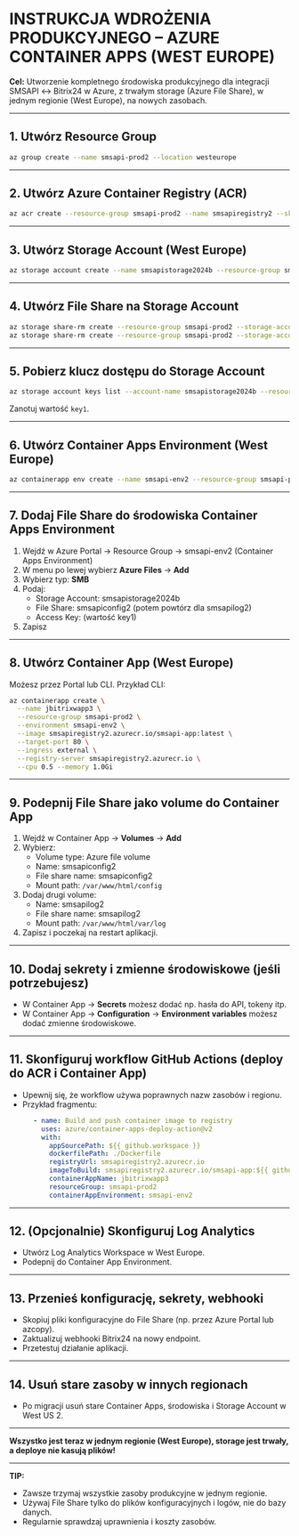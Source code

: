 # INSTRUKCJA WDROŻENIA PRODUKCYJNEGO – AZURE CONTAINER APPS (WEST EUROPE)

**Cel:** Utworzenie kompletnego środowiska produkcyjnego dla integracji SMSAPI ↔ Bitrix24 w Azure, z trwałym storage (Azure File Share), w jednym regionie (West Europe), na nowych zasobach.

---

## 1. Utwórz Resource Group

```bash
az group create --name smsapi-prod2 --location westeurope
```

---

## 2. Utwórz Azure Container Registry (ACR)

```bash
az acr create --resource-group smsapi-prod2 --name smsapiregistry2 --sku Basic --location westeurope
```

---

## 3. Utwórz Storage Account (West Europe)

```bash
az storage account create --name smsapistorage2024b --resource-group smsapi-prod2 --location westeurope --sku Standard_LRS
```

---

## 4. Utwórz File Share na Storage Account

```bash
az storage share-rm create --resource-group smsapi-prod2 --storage-account smsapistorage2024b --name smsapiconfig2 --quota 5
az storage share-rm create --resource-group smsapi-prod2 --storage-account smsapistorage2024b --name smsapilog2 --quota 5
```

---

## 5. Pobierz klucz dostępu do Storage Account

```bash
az storage account keys list --account-name smsapistorage2024b --resource-group smsapi-prod2 -o table
```
Zanotuj wartość `key1`.

---

## 6. Utwórz Container Apps Environment (West Europe)

```bash
az containerapp env create --name smsapi-env2 --resource-group smsapi-prod2 --location westeurope
```

---

## 7. Dodaj File Share do środowiska Container Apps Environment

1. Wejdź w Azure Portal → Resource Group → smsapi-env2 (Container Apps Environment)
2. W menu po lewej wybierz **Azure Files** → **Add**
3. Wybierz typ: **SMB**
4. Podaj:
   - Storage Account: smsapistorage2024b
   - File Share: smsapiconfig2 (potem powtórz dla smsapilog2)
   - Access Key: (wartość key1)
5. Zapisz

---

## 8. Utwórz Container App (West Europe)

Możesz przez Portal lub CLI. Przykład CLI:
```bash
az containerapp create \
  --name jbitrixwapp3 \
  --resource-group smsapi-prod2 \
  --environment smsapi-env2 \
  --image smsapiregistry2.azurecr.io/smsapi-app:latest \
  --target-port 80 \
  --ingress external \
  --registry-server smsapiregistry2.azurecr.io \
  --cpu 0.5 --memory 1.0Gi
```

---

## 9. Podepnij File Share jako volume do Container App

1. Wejdź w Container App → **Volumes** → **Add**
2. Wybierz:
   - Volume type: Azure file volume
   - Name: smsapiconfig2
   - File share name: smsapiconfig2
   - Mount path: `/var/www/html/config`
3. Dodaj drugi volume:
   - Name: smsapilog2
   - File share name: smsapilog2
   - Mount path: `/var/www/html/var/log`
4. Zapisz i poczekaj na restart aplikacji.

---

## 10. Dodaj sekrety i zmienne środowiskowe (jeśli potrzebujesz)
- W Container App → **Secrets** możesz dodać np. hasła do API, tokeny itp.
- W Container App → **Configuration** → **Environment variables** możesz dodać zmienne środowiskowe.

---

## 11. Skonfiguruj workflow GitHub Actions (deploy do ACR i Container App)
- Upewnij się, że workflow używa poprawnych nazw zasobów i regionu.
- Przykład fragmentu:
```yaml
      - name: Build and push container image to registry
        uses: azure/container-apps-deploy-action@v2
        with:
          appSourcePath: ${{ github.workspace }}
          dockerfilePath: ./Dockerfile
          registryUrl: smsapiregistry2.azurecr.io
          imageToBuild: smsapiregistry2.azurecr.io/smsapi-app:${{ github.sha }}
          containerAppName: jbitrixwapp3
          resourceGroup: smsapi-prod2
          containerAppEnvironment: smsapi-env2
```

---

## 12. (Opcjonalnie) Skonfiguruj Log Analytics
- Utwórz Log Analytics Workspace w West Europe.
- Podepnij do Container App Environment.

---

## 13. Przenieś konfigurację, sekrety, webhooki
- Skopiuj pliki konfiguracyjne do File Share (np. przez Azure Portal lub azcopy).
- Zaktualizuj webhooki Bitrix24 na nowy endpoint.
- Przetestuj działanie aplikacji.

---

## 14. Usuń stare zasoby w innych regionach
- Po migracji usuń stare Container Apps, środowiska i Storage Account w West US 2.

---

**Wszystko jest teraz w jednym regionie (West Europe), storage jest trwały, a deploye nie kasują plików!**

---

**TIP:**
- Zawsze trzymaj wszystkie zasoby produkcyjne w jednym regionie.
- Używaj File Share tylko do plików konfiguracyjnych i logów, nie do bazy danych.
- Regularnie sprawdzaj uprawnienia i koszty zasobów. 